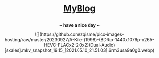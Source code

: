 **<p align="center">[MyBlog](https://zqisme.github.io)</p>**
====

**<p align="center">~ have a nice day ~</p>**
<p align="center">![](https://github.com/zqisme/picx-images-hosting/raw/master/20230927/A-Kite-(1998)-(BDRip-1440x1076p-x265-HEVC-FLACx2-2.0x2)(Dual-Audio)[sxales].mkv_snapshot_19.15_[2021.05.10_21.51.03].6rm3usa9a0g0.webp)</p>
